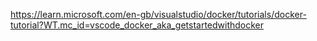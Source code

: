 https://learn.microsoft.com/en-gb/visualstudio/docker/tutorials/docker-tutorial?WT.mc_id=vscode_docker_aka_getstartedwithdocker